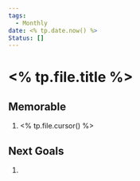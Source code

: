 ```yaml
---
tags:
  - Monthly
date: <% tp.date.now() %>
Status: []
---
```

# <% tp.file.title %>


## Memorable

1. <% tp.file.cursor() %>

## Next Goals

1. 